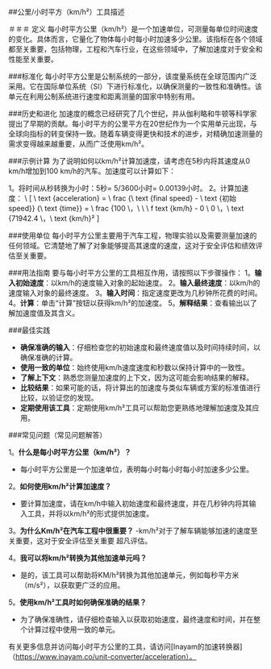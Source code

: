 ##公里/小时平方（km/h²）工具描述

＃＃＃ 定义
每小时平方公里（km/h²）是一个加速单位，可测量每单位时间速度的变化。具体而言，它量化了物体每小时每小时加速多少公里。该指标在各个领域都至关重要，包括物理，工程和汽车行业，在这些领域中，了解加速度对于安全和性能至关重要。

###标准化
每小时平方公里是公制系统的一部分，该度量系统在全球范围内广泛采用。它在国际单位系统（SI）下进行标准化，以确保测量的一致性和准确性。该单元在利用公制系统进行速度和距离测量的国家中特别有用。

###历史和进化
加速度的概念已经研究了几个世纪，并从伽利略和牛顿等科学家提出了早期的贡献。每小时平方的公里平方在20世纪作为一个实用单元出现，与全球向指标的转变保持一致。随着车辆变得更快和技术的进步，对精确加速测量的需求变得越来越重要，从而广泛使用km/h²。

###示例计算
为了说明如何以km/h²计算加速度，请考虑在5秒内将其速度从0 km/h增加到100 km/h的汽车。加速度可以计算如下：

1。将时间从秒转换为小时：5秒= 5/3600小时= 0.00139小时。
2。计算加速度：
\ [
\ text {acceleration} = \ frac {\ text {final speed}  -  \ text {初始speed}} {\ text {time}} = \ frac {100 \，\ \ \ f text {km/h}  -  0 \ 0 \，\ text {71942.4 \，\ text {km/h}²
\]

###使用单位
每小时平方公里主要用于汽车工程，物理实验以及需要测量加速的任何领域。它清楚地了解了对象能够提高其速度的速度，这对于安全评估和绩效评估至关重要。

###用法指南
要与每小时平方公里的工具相互作用，请按照以下步骤操作：
1。**输入初始速度**：以km/h的速度输入对象的起始速度。
2。**输入最终速度**：以km/h的速度输入对象的最终速度。
3。**输入时间**：指定速度更改为几秒钟所花费的时间。
4。**计算**：单击“计算”按钮以获得km/h²的加速度。
5。**解释结果**：查看输出以了解加速度值及其含义。

###最佳实践
- **确保准确的输入**：仔细检查您的初始速度和最终速度值以及时间持续时间，以确保准确的计算。
- **使用一致的单位**：始终使用km/h速度速度和秒数以保持计算中的一致性。
- **了解上下文**：熟悉您测量加速度的上下文，因为这可能会影响结果的解释。
- **比较结果**：如果可能的话，将计算出的加速度与类似车辆或方案的标准值进行比较，以验证您的发现。
- **定期使用该工具**：定期使用km/h²工具可以帮助您更熟练地理解加速度及其应用。

###常见问题（常见问题解答）

1。**什么是每小时平方公里（km/h²）？**
- 每小时平方公里是一个加速单位，表明每小时每小时每小时加速多少公里。

2。**如何使用km/h²计算加速度？**
- 要计算加速度，请在km/h中输入初始速度和最终速度，并在几秒钟内将其输入工具，并将以km/h²的形式提供加速度。

3。**为什么Km/h²在汽车工程中很重要？**
-km/h²对于了解车辆能够加速的速度至关重要，这对于安全评估至关重要 超凡评估。

4。**我可以将km/h²转换为其他加速单元吗？**
- 是的，该工具可以帮助将KM/h²转换为其他加速单元，例如每秒平方米（m/s²），以获取更广泛的应用。

5。**使用km/h²工具时如何确保准确的结果？**
- 为了确保准确性，请仔细检查输入以获取初始速度，最终速度和时间，并在整个计算过程中使用一致的单元。

有关更多信息并访问每小时平方公里的工具，请访问[Inayam的加速转换器]（https://www.inayam.co/unit-converter/acceleration）。